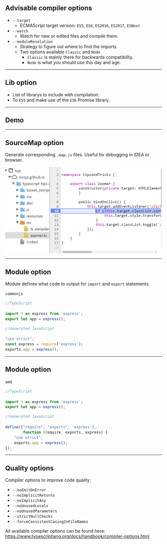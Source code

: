 ## Advisable compiler options

- `--target`
    - ECMAScript target version: `ES5`, `ES6`, `ES2016`, `ES2017`, `ESNext`
- `--watch`
    - Watch for new or edited files and compile them.
- `--moduleResolution`
    - Strategy to figure out where to find the imports.
    - Two options available `Classic` and `Node`
        - `Classic` is mainly there for backwards compatibility.
        - `Node` is what you should use this day and age.

---

## Lib option

- List of librarys to include with compilation.
- To `ES5` and make use of the `ES6` Promise library.

---

<!-- .slide: data-background="url('resources/lab2.jpg')" -->
<!-- .slide: class="lab" -->

## Demo

---

## SourceMap option

Generate corresponding `.map.js` files. Useful for debugging in IDEA or browser.

![Debugging in browser](resources/debugging-ts-browser.png) <!-- .element class="pin-height-400" -->

---

## Module option

Module defines what code to output for `import` and `export` statements.

`commonjs`

<!-- .element class="fragment" data-fragment-index="0" -->

```typescript
//TypeScript

import * as express from 'express';
export let app = express();
```

<!-- .element class="fragment" data-fragment-index="0" -->

```javascript
//Generated JavaScript

"use strict";
const express = require('express');
exports.app = express();
```

<!-- .element class="fragment" data-fragment-index="1" -->

---

## Module option

`amd`

```typescript
//TypeScript

import * as express from 'express';
export let app = express();
```

```javascript
//Generated JavaScript

define(["require", "exports", 'express'],
        function (require, exports, express) {
    "use strict";
    exports.app = express();
});
```

---

## Quality options

Compiler options to improve code quality:
- `--noEmitOnError`
- `--noImplicitReturns`
- `--noImplicitAny`
- `--noUnusedLocals`
- `--noUnusedParameters`
- `--strictNullChecks`
- `--forceConsistentCasingInFileNames`

<!-- .element class="no-list-style-type" -->

All available compiler options can be found here: https://www.typescriptlang.org/docs/handbook/compiler-options.html
